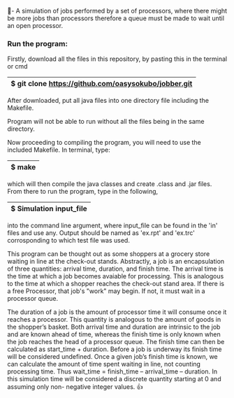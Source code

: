 :bento:- A simulation of jobs performed by a set of processors, 
              where there might be more jobs than processors 
              therefore a queue must be made to wait until an open processor.
              
              
### **Run the program:** 

Firstly, download all the files in this repository, by pasting this in the terminal 
or cmd 

| $ git clone https://github.com/oasysokubo/jobber.git |
| ---------------------------------------------------- |

After downloaded, put all java files into one directory file including the Makefile.

Program will not be able to run without all the files being in the same directory.

Now proceeding to compiling the program, you will need to use the included Makefile.
In terminal, type:

| $ make |
| ------ |

which will then compile the java classes and create .class and .jar files. From there to run
the program, type in the following, 

| $ Simulation input_file |
| ----------------------- |

into the command line argument, where input_file can be found in the 'in' files and use any.
Output should be named as 'ex.rpt' and 'ex.trc' corrosponding to which test file was used.


This program can be thought out as some shoppers at a grocery store waiting in line at the 
check-out stands. Abstractly, a job is an encapsulation of three quantities: arrival time, 
duration, and finish time. The arrival time is the time at which a job becomes avaiable 
for processing. This is analogous to the time at which a shopper reaches the check-out stand area. 
If there is a free Processor, that job's "work" may begin. If not, it must wait in a processor queue. 

The duration of a job is the amount of processor time it will consume once it reaches a processor. 
This quantity is analogous to the amount of goods in the shopper’s basket. Both arrival time and 
duration are intrinsic to the job and are known ahead of time, whereas the finish time is only known when 
the job reaches the head of a processor queue. The finish time can then be calculated as 
start_time + duration. Before a job is underway its finish time will be considered undefined. 
Once a given job’s finish time is known, we can calculate the amount of time spent waiting in line, 
not counting processing time. Thus wait_time = finish_time – arrival_time – duration. 
In this simulation time will be considered a discrete quantity starting at 0 and 
assuming only non- negative integer values. :+1:
